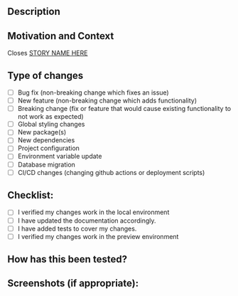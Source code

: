 ## Description

<!--- What did you do? -->

## Motivation and Context

Closes [STORY NAME HERE](<!--Copy Trello card link here-->)

## Type of changes

<!--- Select all that apply -->

- [ ] Bug fix (non-breaking change which fixes an issue)
- [ ] New feature (non-breaking change which adds functionality)
- [ ] Breaking change (fix or feature that would cause existing functionality to not work as expected)
- [ ] Global styling changes
- [ ] New package(s)
- [ ] New dependencies
- [ ] Project configuration
- [ ] Environment variable update
- [ ] Database migration
- [ ] CI/CD changes (changing github actions or deployment scripts)

## Checklist:

<!--- Select all that apply -->

- [ ] I verified my changes work in the local environment
- [ ] I have updated the documentation accordingly.
- [ ] I have added tests to cover my changes.
- [ ] I verified my changes work in the preview environment

## How has this been tested?

<!--- Please describe in detail how you tested your changes!!! -->

## Screenshots (if appropriate):
